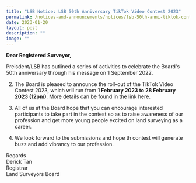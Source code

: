 ```yaml
---
title: "LSB Notice: LSB 50th Anniversary TikTok Video Contest 2023"
permalink: /notices-and-announcements/notices/lsb-50th-anni-tiktok-contest-2023/
date: 2023-01-20
layout: post
description: ""
image: ""
---
```

**Dear Registered Surveyor,**

Preisdent/LSB has outlined a series of activities to celebrate the Board's 50th anniversary through his message on 1 September 2022.<br>

2. The Board is pleased to announce the roll-out of the TikTok Video Contest 2023, which will run from **1 February 2023 to 28 February 2023 (12pm)**. More details can be found in the link here. <br>


3. All of us at the Board hope that you can encourage interested participants to take part in the contest so as to raise awareness of our profession and get more young people excited on land surveying as a career. <br>


4. We look forward to the submissions and hope th contest will generate buzz and add vibrancy to our profession.<br>

Regards <br>
Derick Tan <br>
Registrar <br>
Land Surveyors Board <br>